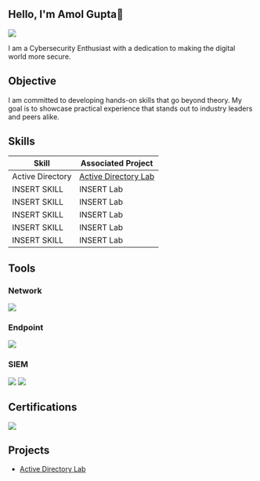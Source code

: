 ## Hello, I'm Amol Gupta👋
<a href="https://www.linkedin.com/in/amolguptx/"><img src="https://img.shields.io/badge/-LinkedIn-0072b1?&style=for-the-badge&logo=linkedin&logoColor=white" /></a>

I am a Cybersecurity Enthusiast with a dedication to making the digital world more secure.

## Objective
I am committed to developing hands-on skills that go beyond theory. My goal is to showcase practical experience that stands out to industry leaders and peers alike.

## Skills
| Skill                                         | Associated Project         |
|-----------------------------------------------|----------------------------|
| Active Directory |<a href="https://github.com/amolgupta2/Active-Directory-Lab/tree/main">Active Directory Lab</a>|
| INSERT SKILL |INSERT Lab|
| INSERT SKILL |INSERT Lab|
| INSERT SKILL |INSERT Lab|
| INSERT SKILL |INSERT Lab|
| INSERT SKILL |INSERT Lab

## Tools

### Network
<div>
    <img src="https://img.shields.io/badge/-Wireshark-1679A7?&style=for-the-badge&logo=Wireshark&logoColor=white" />
</div>

### Endpoint
<div>
    <img src="https://img.shields.io/badge/-Microsoft_Defender_for_Endpoint-00A4EF?&style=for-the-badge&logo=Microsoft&logoColor=white" />
</div>

### SIEM
<div>
    <img src="https://img.shields.io/badge/-Splunk-000000?&style=for-the-badge&logo=Splunk&logoColor=white" />
    <img src="https://img.shields.io/badge/-Elastic-005571?&style=for-the-badge&logo=Elastic&logoColor=white" />
</div>

## Certifications
<div>
<img src="https://img.shields.io/badge/-Security%2B-FF0000?&style=for-the-badge&logo=CompTIA&logoColor=white" />
</div>

## Projects
- <a href="https://github.com/amolgupta2/Active-Directory-Lab/tree/main">Active Directory Lab</a>
<!--
**amolgupta2/amolgupta2** is a ✨ _special_ ✨ repository because its `README.md` (this file) appears on your GitHub profile.

Here are some ideas to get you started:

- 🔭 I’m currently working on ...
- 🌱 I’m currently learning ...
- 👯 I’m looking to collaborate on ...
- 🤔 I’m looking for help with ...
- 💬 Ask me about ...
- 📫 How to reach me: ...
- 😄 Pronouns: ...
- ⚡ Fun fact: ...
-->
